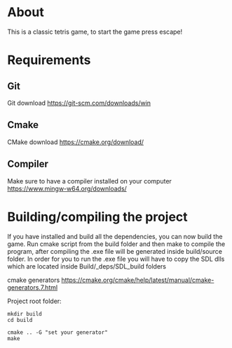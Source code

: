 # About
This is a classic tetris game, to start the game press escape!

# Requirements
## Git
Git download https://git-scm.com/downloads/win

## Cmake
CMake download https://cmake.org/download/

## Compiler
Make sure to have a compiler installed on your computer https://www.mingw-w64.org/downloads/

# Building/compiling the project
If you have installed and build all the dependencies, you can now build the game. Run cmake script from the build folder and then make to compile the program, after compiling the .exe file will be generated inside build/source folder. In order for you to run the .exe file you will have to copy the SDL dlls which are located inside Build/_deps/SDL_build folders

cmake generators https://cmake.org/cmake/help/latest/manual/cmake-generators.7.html

Project root folder:
```
mkdir build
cd build

cmake .. -G "set your generator"
make
```
